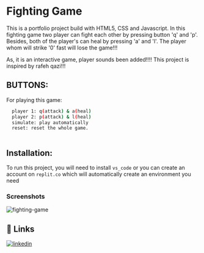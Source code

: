 
# Fighting Game

This is a portfolio project build with HTML5, CSS and Javascript. In this fighting game two player can fight each other by pressing button 'q' and 'p'.
Besides, both of the player's can heal by pressing 'a' and 'l'. The player whom will strike '0' fast will lose the game!!!

As, it is an interactive game, player sounds been added!!!! This project is inspired by rafeh qazi!!!


## BUTTONS:

For playing this game:

```bash
  player 1: q(attack) & a(heal)
  player 2: p(attack) & l(heal)
  simulate: play automatically
  reset: reset the whole game.
  
```
    
## Installation:

To run this project, you will need to install `vs_code` or you can create an account 
on `replit.co` which will automatically create an environment you need

### Screenshots
![fighting-game](https://user-images.githubusercontent.com/68474664/212049020-b30982d8-8303-44d3-a9d0-896f630b891c.png)


## 🔗 Links

[![linkedin](https://img.shields.io/badge/linkedin-0A66C2?style=for-the-badge&logo=linkedin&logoColor=white)](https://www.linkedin.com/in/anika-jahan-choudhury)

